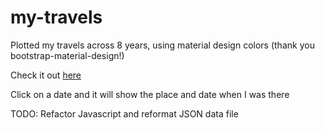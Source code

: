 # my-travels
Plotted my travels across 8 years, using material design colors (thank you bootstrap-material-design!)

Check it out [here](http://buzzlightyear182.github.io/my-travels/)

Click on a date and it will show the place and date when I was there

TODO: Refactor Javascript and reformat JSON data file
